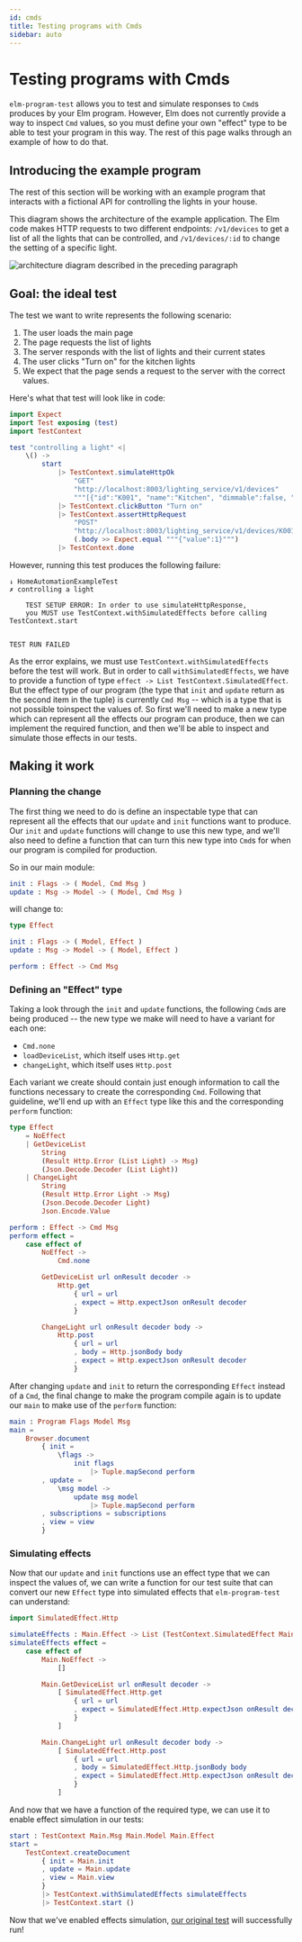 ```yaml
---
id: cmds
title: Testing programs with Cmds
sidebar: auto
---
```


# Testing programs with Cmds

`elm-program-test` allows you to test and simulate responses to
`Cmd`s produces by your Elm program.
However, Elm does not currently provide a way to inspect `Cmd` values,
so you must define your own "effect" type to be able to test your program in this way.
The rest of this page walks through an example of how to do that.


## Introducing the example program

The rest of this section will be working with an example program
that interacts with a fictional API for controlling the lights in your house.

This diagram shows the architecture of the example application.
The Elm code makes HTTP requests to two different endpoints:
`/v1/devices` to get a list of all the lights that can be controlled,
and `/v1/devices/:id` to change the setting of a specific light.

![architecture diagram described in the preceding paragraph](./HomeAutomationExample.svg)


## Goal: the ideal test

The test we want to write represents the following scenario:

1. The user loads the main page
1. The page requests the list of lights
1. The server responds with the list of lights and their current states
1. The user clicks "Turn on" for the kitchen lights
1. We expect that the page sends a request to the server with the correct values.

Here's what that test will look like in code:

```elm
import Expect
import Test exposing (test)
import TestContext

test "controlling a light" <|
    \() ->
        start
            |> TestContext.simulateHttpOk
                "GET"
                "http://localhost:8003/lighting_service/v1/devices"
                """[{"id":"K001", "name":"Kitchen", "dimmable":false, "value":0}]"""
            |> TestContext.clickButton "Turn on"
            |> TestContext.assertHttpRequest
                "POST"
                "http://localhost:8003/lighting_service/v1/devices/K001"
                (.body >> Expect.equal """{"value":1}""")
            |> TestContext.done
```

However, running this test produces the following failure:

```
↓ HomeAutomationExampleTest
✗ controlling a light

    TEST SETUP ERROR: In order to use simulateHttpResponse,
    you MUST use TestContext.withSimulatedEffects before calling TestContext.start


TEST RUN FAILED
```

As the error explains, we must use `TestContext.withSimulatedEffects`
before the test will work.
But in order to call `withSimulatedEffects`,
we have to provide a function of type `effect -> List TestContext.SimulatedEffect`.
But the effect type of our program
(the type that `init` and `update` return as the second item in the tuple)
is currently `Cmd Msg` -- which is a type that is not possible toinspect the values of.
So first we'll need to make a new type which can represent all the effects
our program can produce, then we can implement the required function,
and then we'll be able to inspect and simulate those effects in our tests. 
 


## Making it work


### Planning the change

The first thing we need to do is define an inspectable type
that can represent all the effects that our `update` and `init` functions
want to produce.
Our `init` and `update` functions will change to use this new type,
and we'll also need to define a function that can turn this new type
into `Cmd`s for when our program is compiled for production.

So in our main module:

```elm
init : Flags -> ( Model, Cmd Msg )
update : Msg -> Model -> ( Model, Cmd Msg )
```

will change to:

```elm
type Effect

init : Flags -> ( Model, Effect )
update : Msg -> Model -> ( Model, Effect )

perform : Effect -> Cmd Msg
```


### Defining an "Effect" type

Taking a look through the `init` and `update` functions,
the following `Cmd`s are being produced --
the new type we make will need to have a variant for each one:

- `Cmd.none`
- `loadDeviceList`, which itself uses `Http.get`
- `changeLight`, which itself uses `Http.post`

Each variant we create should contain just enough information to
call the functions necessary to create the corresponding `Cmd`.
Following that guideline, we'll end up with an `Effect` type like this
and the corresponding `perform` function:

```elm
type Effect
    = NoEffect
    | GetDeviceList
        String
        (Result Http.Error (List Light) -> Msg)
        (Json.Decode.Decoder (List Light))
    | ChangeLight
        String
        (Result Http.Error Light -> Msg)
        (Json.Decode.Decoder Light)
        Json.Encode.Value

perform : Effect -> Cmd Msg
perform effect =
    case effect of
        NoEffect ->
            Cmd.none

        GetDeviceList url onResult decoder ->
            Http.get
                { url = url
                , expect = Http.expectJson onResult decoder
                }

        ChangeLight url onResult decoder body ->
            Http.post
                { url = url
                , body = Http.jsonBody body
                , expect = Http.expectJson onResult decoder
                }
```

After changing `update` and `init` to return the corresponding `Effect` instead of a `Cmd`,
the final change to make the program compile again is to update our `main`
to make use of the `perform` function:

```elm
main : Program Flags Model Msg
main =
    Browser.document
        { init =
            \flags ->
                init flags
                    |> Tuple.mapSecond perform
        , update =
            \msg model ->
                update msg model
                    |> Tuple.mapSecond perform
        , subscriptions = subscriptions
        , view = view
        }
```


### Simulating effects

Now that our `update` and `init` functions use an effect type that
we can inspect the values of, we can write a function for our test suite
that can convert our new `Effect` type into simulated effects that
`elm-program-test` can understand:

```elm
import SimulatedEffect.Http

simulateEffects : Main.Effect -> List (TestContext.SimulatedEffect Main.Msg)
simulateEffects effect =
    case effect of
        Main.NoEffect ->
            []

        Main.GetDeviceList url onResult decoder ->
            [ SimulatedEffect.Http.get
                { url = url
                , expect = SimulatedEffect.Http.expectJson onResult decoder
                }
            ]

        Main.ChangeLight url onResult decoder body ->
            [ SimulatedEffect.Http.post
                { url = url
                , body = SimulatedEffect.Http.jsonBody body
                , expect = SimulatedEffect.Http.expectJson onResult decoder
                }
            ]
```

And now that we have a function of the required type,
we can use it to enable effect simulation in our tests:

```elm
start : TestContext Main.Msg Main.Model Main.Effect
start =
    TestContext.createDocument
        { init = Main.init
        , update = Main.update
        , view = Main.view
        }
        |> TestContext.withSimulatedEffects simulateEffects
        |> TestContext.start ()
```

Now that we've enabled effects simulation, [our original test](#goal-the-target-test)
will successfully run!

